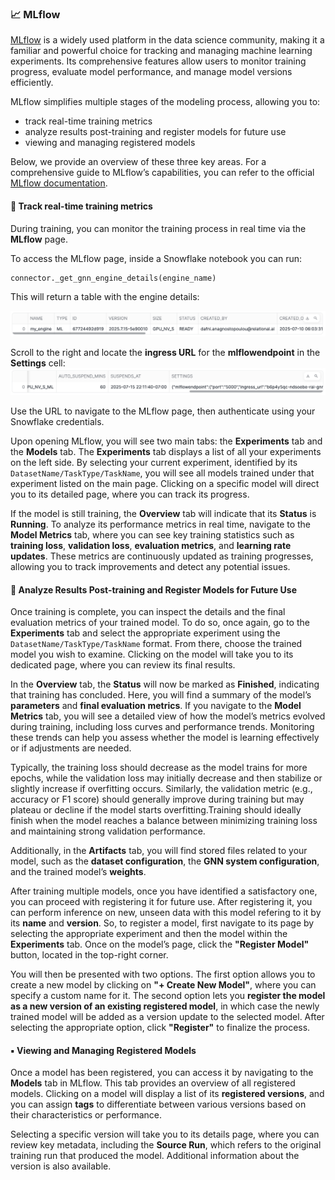 <a name="mlflow"></a>
### 📈 MLflow
[MLflow](https://mlflow.org/)  is a widely used platform in the data science community, making it a familiar and powerful choice for tracking and managing machine learning experiments. Its comprehensive features allow users to monitor training progress, evaluate model performance, and manage model versions efficiently.

MLflow simplifies multiple stages of the modeling process, allowing you to:

- track real-time training metrics
- analyze results post-training and register models for future use
- viewing and managing registered models
 
Below, we provide an overview of these three key areas. For a comprehensive guide to MLflow’s capabilities, you can refer to the official [MLflow documentation](https://mlflow.org/docs/latest/index.html).

<a name="track-real-time-training-metrics"></a>
#### 🎯 Track real-time training metrics
During training, you can monitor the training process in real time via the **MLflow** page.

To access the MLflow page, inside a Snowflake notebook you can run:

```python
connector._get_gnn_engine_details(engine_name)
```

This will return a table with the engine details:

<picture>
  <img src="/HM/assets/mlflow_4.png" alt="stage" style="width:950px;">
</picture>

Scroll to the right and locate the **ingress URL** for the **mlflowendpoint** in the **Settings** cell:
<picture>
  <img src="/HM/assets/mlflow_5.png" alt="stage" style="width:950px;">
</picture>

Use the URL to navigate to the MLflow page, then authenticate using your Snowflake credentials.

Upon opening MLflow, you will see two main tabs: the **Experiments** tab and the **Models** tab. The **Experiments** tab displays a list of all your experiments on the left side. By selecting your current experiment, identified by its `DatasetName/TaskType/TaskName`, you will see all models trained under that experiment listed on the main page. Clicking on a specific model will direct you to its detailed page, where you can track its progress. 

If the model is still training, the **Overview** tab will indicate that its **Status** is **Running**. To analyze its performance metrics in real time, navigate to the **Model Metrics** tab, where you can see key training statistics such as **training loss**, **validation loss**, **evaluation metrics**, and **learning rate updates**. These metrics are continuously updated as training progresses, allowing you to track improvements and detect any potential issues.

<a name="analyze-results-post-training-and-register-models-for-future-use"></a>
#### 🎯 Analyze Results Post-training and Register Models for Future Use
Once training is complete, you can inspect the details and the final evaluation metrics of your trained model. To do so, once again, go to the **Experiments** tab and select the appropriate experiment using the `DatasetName/TaskType/TaskName` format. From there, choose the trained model you wish to examine. Clicking on the model will take you to its dedicated page, where you can review its final results.

In the **Overview** tab, the **Status** will now be marked as **Finished**, indicating that training has concluded. Here, you will find a summary of the model’s **parameters** and **final evaluation metrics**. If you navigate to the **Model Metrics** tab, you will see a detailed view of how the model’s metrics evolved during training, including loss curves and performance trends. Monitoring these trends can help you assess whether the model is learning effectively or if adjustments are needed. 

Typically, the training loss should decrease as the model trains for more epochs, while the validation loss may initially decrease and then stabilize or slightly increase if overfitting occurs. Similarly, the validation metric (e.g., accuracy or F1 score) should generally improve during training but may plateau or decline if the model starts overfitting.Training should ideally finish when the model reaches a balance between minimizing training loss and maintaining strong validation performance. 

Additionally, in the **Artifacts** tab, you will find stored files related to your model, such as the **dataset configuration**, the **GNN system configuration**, and the trained model’s **weights**.

After training multiple models, once you have identified a satisfactory one, you can proceed with registering it for future use. After registering it, you can perform inference on new, unseen data with this model refering to it by its **name** and **version**. So, to register a model, first navigate to its page by selecting the appropriate experiment and then the model within the **Experiments** tab. Once on the model’s page, click the **"Register Model"** button, located in the top-right corner. 

You will then be presented with two options. The first option allows you to create a new model by clicking on **"+ Create New Model"**, where you can specify a custom name for it. The second option lets you **register the model as a new version of an existing registered model**, in which case the newly trained model will be added as a version update to the selected model. After selecting the appropriate option, click **"Register"** to finalize the process. 

<a name="viewing-and-managing-registered-models"></a>
#### ▪️ Viewing and Managing Registered Models
Once a model has been registered, you can access it by navigating to the **Models** tab in MLflow. This tab provides an overview of all registered models. Clicking on a model will display a list of its **registered versions**, and you can assign **tags** to differentiate between various versions based on their characteristics or performance.

Selecting a specific version will take you to its details page, where you can review key metadata, including the **Source Run**, which refers to the original training run that produced the model. Additional information about the version is also available.
